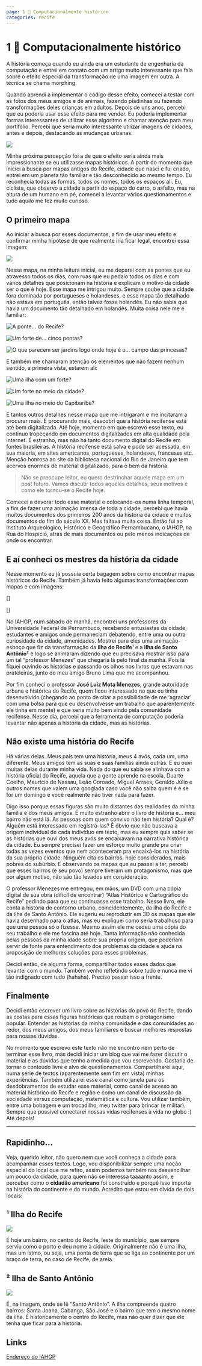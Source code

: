 ```yaml
---
page: 1 🦀 Computacionalmente histórico
categories: recife
---
```


1 🦀 Computacionalmente histórico
===

A história começa quando eu ainda era um estudante de engenharia da computação e entrei em contato com um artigo muito interessante que fala sobre o efeito especial da transformação de uma imagem em outra. A técnica se chama morphing.

Quando aprendi a implementar o código desse efeito, comecei a testar com as fotos dos meus amigos e de animais, fazendo piadinhas ou fazendo transformações deles crianças em adultos. Depois de uns anos, percebi que eu poderia usar esse efeito para me vender. Eu poderia implementar formas interessantes de utilizar esse algoritmo e chamar atenção para meu portifólio. Percebi que seria muito interessante utilizar imagens de cidades, antes e depois, destacando as mudanças urbanas.

![](https://www.hnrqndrd.com/recife/morphing/guararapes1940.gif)

Minha próxima percepção foi a de que o efeito seria ainda mais impressionante se eu utilizasse mapas históricos. A partir do momento que iniciei a busca por mapas antigos do Recife, cidade que nasci e fui criado, entrei em um planeta tão familiar e tão desconhecido ao mesmo tempo. Eu reconhecia todas as formas, todos os nomes, todos os espaços ali. Eu, ciclista, que observo a cidade a partir do espaço do carro, o asfalto, mas na altura de um humano em pé, comecei a levantar vários questionamentos e tudo aquilo me fez muito curioso.

O primeiro mapa
---
Ao iniciar a busca por esses documentos, a fim de usar meu efeito e confirmar minha hipótese de que realmente iria ficar legal, encontrei essa imagem:

![](https://www.hnrqndrd.com/recife/maps/1639_1.jpg)

Nesse mapa, na minha leitura inicial, eu me deparei com as pontes que eu atravesso todos os dias, com ruas que eu pedalo todos os dias e com vários detalhes que posicionam na história e explicam o motivo da cidade ser o que é hoje. Esse mapa me intrigou muito. Sempre soube que a cidade fora dominada por portugueses e holandeses, e esse mapa tão detalhado não estava em português, então talvez fosse holandês. Eu não sabia que havia um documento tão detalhado em holandês. Muita coisa nele me é familiar:

![A ponte… do Recife?](https://www.hnrqndrd.com/recife/images/01/01.png)

![Um forte de… cinco pontas?](https://www.hnrqndrd.com/recife/images/01/02.png)

![O que parecem ser jardins logo onde hoje é o… campo das princesas?](https://www.hnrqndrd.com/recife/images/01/03.png)

E também me chamaram atenção os elementos que não fazem nenhum sentido, a primeira vista, estarem ali:

![Uma ilha com um forte?](https://www.hnrqndrd.com/recife/images/01/04.png)

![Um forte no meio da cidade?](https://www.hnrqndrd.com/recife/images/01/05.png)

![Uma ilha no meio do Capibaribe?](https://www.hnrqndrd.com/recife/images/01/06.png)

E tantos outros detalhes nesse mapa que me intrigaram e me incitaram a procurar mais. E procurando mais, descobri que a história recifense está até bem digitalizada. Até hoje, momento em que escrevo esse texto, eu continuo tropeçando em documentos digitalizados em alta qualidade pela internet. É estranho, mas não há tanto documento digital do Recife em fontes brasileiras. A história recifense está salva e pode ser acessada, em sua maioria, em sites americanos, portugueses, holandeses, franceses etc. Menção honrosa ao site da biblioteca nacional do Rio de Janeiro que tem acervos enormes de material digitalizado, para o bem da história.

> Não se preocupe leitor, eu quero destrinchar aquele mapa em um post futuro. Vamos discutir todos aqueles detalhes, seus motivos e como ele tornou-se o Recife hoje.

Comecei a devorar todo esse material e colocando-os numa linha temporal, a fim de fazer uma animação imensa de toda a cidade, percebi que havia muitos documentos dos primeiros 200 anos da história da cidade e muitos documentos do fim do século XX. Mas faltava muita coisa. Então fui ao Instituto Arqueológico, Histórico e Geográfico Pernambucano, o IAHGP, na Rua do Hospício, atrás de mais documentos ou pelo menos indicações de onde os encontrar.

E aí conheci os mestres da história da cidade
---
Nesse momento eu já possuia certa bagagem sobre como encontrar mapas históricos do Recife. Também já havia feito algumas transformações com mapas e com imagens:

[]

[]

No IAHGP, num sábado de manhã, encontrei uns professores da Universidade Federal de Pernambuco, recebendo entusiastas da cidade, estudantes e amigos onde permaneciam debatendo, entre uma ou outra curiosidade da cidade, amenidades. Mostrei para eles uma animação-esboço que fiz da transformação da **ilha do Recife**¹ e a **ilha de Santo Antônio**² e logo se animaram dizendo que eu precisava mostrar isso para um tal “professor Menezes” que chegaria lá pelo final da manhã. Pois lá fiquei ouvindo as histórias e passando os olhos nos livros que estavam nas prateleiras, junto do meu amigo Bruno Lima que me acompanhou.

Por fim conheci o professor **José Luiz Mota Menezes**, grande autoridade urbana e histórica do Recife, quem ficou interessado no que eu tinha desenvolvido (chegando ao ponto de citar a possibilidade de me ‘agraciar’ com uma bolsa para que eu desenvolvesse um trabalho que aparentemente ele tinha em mente) e que seria muito bem vindo pela comunidade recifense. Nesse dia, percebi que a ferramenta de computação poderia levantar não apenas a história da cidade, mas as histórias.

Não existe uma história do Recife
---
Há várias delas. Meus pais tem uma história, meus 4 avós, cada um, uma diferente. Meus amigos tem as suas e suas famílias ainda outras. E eu ouvi muitas delas durante minha vida. Nada do que eu sabia se alinhava com a história oficial do Recife, aquela que a gente aprende na escola. Duarte Coelho, Maurício de Nassau, Leão Coroado, Miguel Arraes, Geraldo Júlio e outros nomes que valem uma googlada caso você não saiba quem é e se for um domingo e você realmente não tiver nada para fazer.

Digo isso porque essas figuras são muito distantes das realidades da minha família e dos meus amigos. É muito estranho abrir o livro de história e… meu bairro não está lá. As pessoas com quem convivo não tem história? Qual é? Alguém está interessado em registrá-las? É óbvio que não buscava a origem individual de cada indivíduo em texto, mas eu sempre quis saber se as histórias que ouvi dos meus avós se encaixavam na narrativa histórica da cidade. Eu sempre precisei fazer um esforço muito grande pra criar todas as vezes eventos que nem aconteceram pra encaixá-los na história da sua própria cidade. Ninguém cita os bairros, hoje considerados, mais pobres do subúrbio. E observando os mapas que eu passei a ter, percebi que esses bairros (e seu povo) sempre tiveram um protagonismo, mas que por algum motivo, não são tão levados em consideração.

O professor Menezes me entregou, em mãos, um DVD com uma cópia digital de sua obra (difícil de encontrar) “Atlas Histórico e Cartográfico do Recife” pedindo para que eu continuasse esse trabalho. Nesse livro, ele conta a história do contorno urbano, coincidentemente, da ilha do Recife e da ilha de Santo Antônio. Ele sugeriu eu reproduzir em 3D os mapas que ele havia desenhado para o atlas, mas eu expliquei como seria trabalhoso para que uma pessoa só o fizesse. Mesmo assim ele me cedeu uma cópia do seu trabalho e ele me fascina até hoje. Tanta informação não conhecida pelas pessoas da minha idade sobre sua própria origem, que poderiam servir de fonte para entendimento dos problemas da cidade e ajuda na proposição de melhores soluções para esses problemas.

Decidi então, de alguma forma, compartilhar todos esses dados que levantei com o mundo. Também venho refletindo sobre tudo e nunca me vi tão indignado com tudo (hahaha). Preciso passar isso a frente.

Finalmente
---
Decidi então escrever um livro sobre as histórias do povo do Recife, dando as costas para essas figuras históricas que roubam o protagonismo popular. Entender as histórias da minha comunidade e das comunidades ao redor, dos meus amigos, dos meus familiares e buscar melhores respostas para nossas dúvidas.

No momento que escrevo este texto não me encontro nem perto de terminar esse livro, mas decidi iniciar um blog que vai me fazer discutir o material e as dúvidas que tenho a medida que vou escrevendo. Gostaria de tornar o conteúdo livre e alvo de questionamentos. Compartilharei aqui, numa série de textos (aparentemente sem fim em vista) minhas experiências. Também utilizarei esse canal como janela para os desdobramentos de estudar esse material, como canal de acesso ao material histórico do Recife e região e como um canal de discussão da sociedade versus computação, matemática e cultura. Vou utilizar também, entre uma bobagem e um trocadilho, meu twitter para brincar (e militar). Sempre que possível conectarei nossas vidas recifenses à vida no globo :) Até depois!

---

Rapidinho…
---

Veja, querido leitor, não quero nem que você conheça a cidade para acompanhar esses textos. Logo, vou disponibilizar sempre uma noção espacial do local que me refiro, assim podemos também nos desvencilhar um pouco da cidade, para quem não se interessa taaaanto assim, e perceber como o **cidadão americano** foi construído e porquê isso importa na história do continente e do mundo. Acredito que estou em dívida de dois locais:

¹ Ilha do Recife
---

![](https://www.hnrqndrd.com/recife/images/01/07.png)

É hoje um bairro, no centro do Recife, leste do município, que sempre serviu como o porto e deu nome à cidade. Originalmente não é uma ilha, mas um ístmo, ou seja, uma ponta de terra que se liga ao continente por um braço de terra, no caso de Recife, de areia.

² Ilha de Santo Antônio
---

![](https://www.hnrqndrd.com/recife/images/01/08.png)

É, na imagem, onde se lê “Santo Antônio”. A ilha compreende quatro bairros: Santa Joana, Cabanga, São José e o bairro que tem o mesmo nome da ilha. É historicamente o centro do Recife, mas não quer dizer que ele tenha que ficar para a história.

Links
---

[Endereço do IAHGP](https://goo.gl/maps/MP2vMSznkHdCxTCE9)